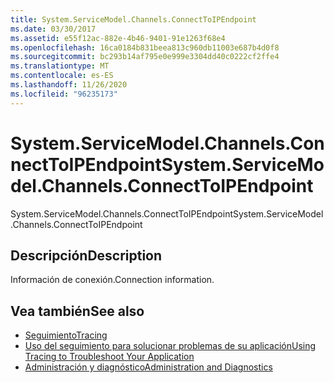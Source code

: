 ```yaml
---
title: System.ServiceModel.Channels.ConnectToIPEndpoint
ms.date: 03/30/2017
ms.assetid: e55f12ac-882e-4b46-9401-91e1263f68e4
ms.openlocfilehash: 16ca0184b831beea813c960db11003e687b4d0f8
ms.sourcegitcommit: bc293b14af795e0e999e3304dd40c0222cf2ffe4
ms.translationtype: MT
ms.contentlocale: es-ES
ms.lasthandoff: 11/26/2020
ms.locfileid: "96235173"
---
```

# <a name="systemservicemodelchannelsconnecttoipendpoint"></a><span data-ttu-id="55d28-102">System.ServiceModel.Channels.ConnectToIPEndpoint</span><span class="sxs-lookup"><span data-stu-id="55d28-102">System.ServiceModel.Channels.ConnectToIPEndpoint</span></span>

<span data-ttu-id="55d28-103">System.ServiceModel.Channels.ConnectToIPEndpoint</span><span class="sxs-lookup"><span data-stu-id="55d28-103">System.ServiceModel.Channels.ConnectToIPEndpoint</span></span>  
  
## <a name="description"></a><span data-ttu-id="55d28-104">Descripción</span><span class="sxs-lookup"><span data-stu-id="55d28-104">Description</span></span>  

 <span data-ttu-id="55d28-105">Información de conexión.</span><span class="sxs-lookup"><span data-stu-id="55d28-105">Connection information.</span></span>  
  
## <a name="see-also"></a><span data-ttu-id="55d28-106">Vea también</span><span class="sxs-lookup"><span data-stu-id="55d28-106">See also</span></span>

- [<span data-ttu-id="55d28-107">Seguimiento</span><span class="sxs-lookup"><span data-stu-id="55d28-107">Tracing</span></span>](index.md)
- [<span data-ttu-id="55d28-108">Uso del seguimiento para solucionar problemas de su aplicación</span><span class="sxs-lookup"><span data-stu-id="55d28-108">Using Tracing to Troubleshoot Your Application</span></span>](using-tracing-to-troubleshoot-your-application.md)
- [<span data-ttu-id="55d28-109">Administración y diagnóstico</span><span class="sxs-lookup"><span data-stu-id="55d28-109">Administration and Diagnostics</span></span>](../index.md)
